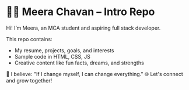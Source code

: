 # 👩‍💻 Meera Chavan – Intro Repo

Hi! I’m Meera, an MCA student and aspiring full stack developer.

This repo contains:
- My resume, projects, goals, and interests
- Sample code in HTML, CSS, JS
- Creative content like fun facts, dreams, and strengths

🎯 I believe: "If I change myself, I can change everything."
🌐 Let's connect and grow together!
